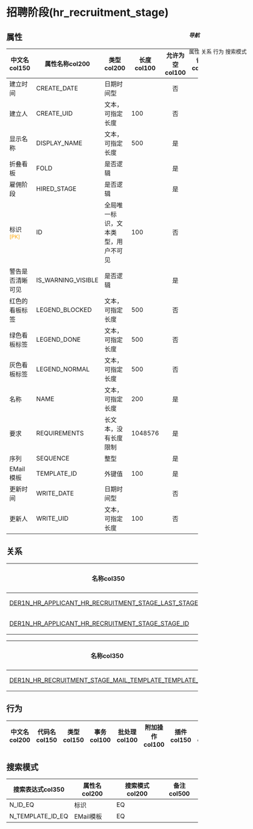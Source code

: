 # 招聘阶段(hr_recruitment_stage)  <!-- {docsify-ignore-all} -->


## 属性
|    中文名col150 | 属性名称col200           | 类型col200     | 长度col100    |允许为空col100    |  备注col500  |
| --------   |------------| -----  | -----  | :----: | -------- |
|建立时间|CREATE_DATE|日期时间型||否||
|建立人|CREATE_UID|文本，可指定长度|100|否||
|显示名称|DISPLAY_NAME|文本，可指定长度|500|是||
|折叠看板|FOLD|是否逻辑||是||
|雇佣阶段|HIRED_STAGE|是否逻辑||是||
|标识<sup class="footnote-symbol"><font color=orange>[PK]</font></sup>|ID|全局唯一标识，文本类型，用户不可见|100|否||
|警告是否清晰可见|IS_WARNING_VISIBLE|是否逻辑||是||
|红色的看板标签|LEGEND_BLOCKED|文本，可指定长度|500|否||
|绿色看板标签|LEGEND_DONE|文本，可指定长度|500|否||
|灰色看板标签|LEGEND_NORMAL|文本，可指定长度|500|否||
|名称|NAME|文本，可指定长度|200|是||
|要求|REQUIREMENTS|长文本，没有长度限制|1048576|是||
|序列|SEQUENCE|整型||是||
|EMail模板|TEMPLATE_ID|外键值|100|是||
|更新时间|WRITE_DATE|日期时间型||否||
|更新人|WRITE_UID|文本，可指定长度|100|否||


## 关系

<el-row>
<el-tabs v-model="show_der">
<el-tab-pane label="主关系" name="major">

| 名称col350     |   从实体col200 | 关系类型col200     |   备注col500  |
| -------- |---------- |------------|----- |
|[DER1N_HR_APPLICANT_HR_RECRUITMENT_STAGE_LAST_STAGE_ID](der/DER1N_HR_APPLICANT_HR_RECRUITMENT_STAGE_LAST_STAGE_ID)|[申请人(HR_APPLICANT)](module/hr/hr_applicant)|1:N关系||
|[DER1N_HR_APPLICANT_HR_RECRUITMENT_STAGE_STAGE_ID](der/DER1N_HR_APPLICANT_HR_RECRUITMENT_STAGE_STAGE_ID)|[申请人(HR_APPLICANT)](module/hr/hr_applicant)|1:N关系||


</el-tab-pane>
<el-tab-pane label="从关系" name="minor">

|  名称col350   | 主实体col200   | 关系类型col200   |    备注col500  |
| -------- |---------- |-----------|----- |
|[DER1N_HR_RECRUITMENT_STAGE_MAIL_TEMPLATE_TEMPLATE_ID](der/DER1N_HR_RECRUITMENT_STAGE_MAIL_TEMPLATE_TEMPLATE_ID)|[EMail模板(MAIL_TEMPLATE)](module/mail/mail_template)|1:N关系||

</el-tab-pane>
</el-tabs>
</el-row>

## 行为
| 中文名col200    | 代码名col150    | 类型col150    | 事务col100   | 批处理col100   | 附加操作col100  | 插件col150    |  备注col300  |
| -------- |---------- |----------- |:----:|:----:|---------| ----- | ----- |

## 搜索模式
|   搜索表达式col350   |    属性名col200    |    搜索模式col200        |备注col500  |
| -------- |------------|------------|------|
|N_ID_EQ|标识|EQ||
|N_TEMPLATE_ID_EQ|EMail模板|EQ||

<div style="display: block; overflow: hidden; position: fixed; top: 140px; right: 100px;">

##### 导航
<el-anchor >
<el-anchor-link :href="`#/module/hr/hr_recruitment_stage?id=属性`">
  属性
</el-anchor-link>
<el-anchor-link :href="`#/module/hr/hr_recruitment_stage?id=关系`">
  关系
</el-anchor-link>
<el-anchor-link :href="`#/module/hr/hr_recruitment_stage?id=行为`">
  行为
</el-anchor-link>
<el-anchor-link :href="`#/module/hr/hr_recruitment_stage?id=搜索模式`">
  搜索模式
</el-anchor-link>
</el-anchor>
</div>

<script>
 const { createApp } = Vue
  createApp({
    data() {
      return {
show_der:'major',


      }
    },
    methods: {
    }
  }).use(ElementPlus).mount('#app')
</script>